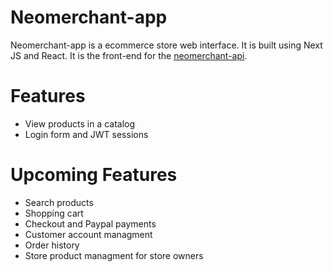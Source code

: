 # Neomerchant-app

Neomerchant-app is a ecommerce store web interface. It is built using Next JS and React. It is the front-end for the [neomerchant-api](https://github.com/frayfray248/neomerchant-api).

# Features

- View products in a catalog
- Login form and JWT sessions

# Upcoming Features

- Search products
- Shopping cart
- Checkout and Paypal payments
- Customer account managment
- Order history
- Store product managment for store owners

